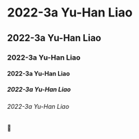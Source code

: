 # 2022-3a Yu-Han Liao
## 2022-3a Yu-Han Liao
### 2022-3a Yu-Han Liao
#### 2022-3a Yu-Han Liao
##### 2022-3a Yu-Han Liao
###### 2022-3a Yu-Han Liao

🥰
